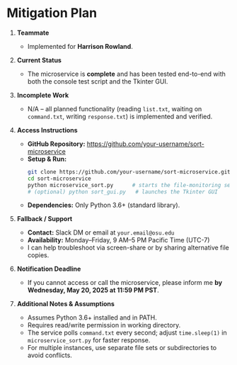 # Mitigation Plan

1. **Teammate**  
   - Implemented for **Harrison Rowland**.

2. **Current Status**  
   - The microservice is **complete** and has been tested end-to-end with both the console test script and the Tkinter GUI.

3. **Incomplete Work**  
   - N/A – all planned functionality (reading `list.txt`, waiting on `command.txt`, writing `response.txt`) is implemented and verified.

4. **Access Instructions**  
   - **GitHub Repository:** https://github.com/your-username/sort-microservice  
   - **Setup & Run:**  
     ```bash
     git clone https://github.com/your-username/sort-microservice.git
     cd sort-microservice
     python microservice_sort.py      # starts the file-monitoring service
     # (optional) python sort_gui.py   # launches the Tkinter GUI
     ```
   - **Dependencies:** Only Python 3.6+ (standard library).

5. **Fallback / Support**  
   - **Contact:** Slack DM or email at `your.email@osu.edu`  
   - **Availability:** Monday–Friday, 9 AM–5 PM Pacific Time (UTC-7)  
   - I can help troubleshoot via screen-share or by sharing alternative file copies.

6. **Notification Deadline**  
   - If you cannot access or call the microservice, please inform me **by Wednesday, May 20, 2025 at 11:59 PM PST**.

7. **Additional Notes & Assumptions**  
   - Assumes Python 3.6+ installed and in PATH.  
   - Requires read/write permission in working directory.  
   - The service polls `command.txt` every second; adjust `time.sleep(1)` in `microservice_sort.py` for faster response.  
   - For multiple instances, use separate file sets or subdirectories to avoid conflicts.
